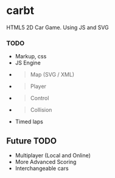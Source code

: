 # carbt
HTML5 2D Car Game. Using JS and SVG

### TODO
- Markup, css
- JS Engine
- > Map (SVG / XML)
- > Player
- > Control
- > Collision
- Timed laps

## Future TODO
- Multiplayer (Local and Online)
- More Advanced Scoring
- Interchangeable cars

